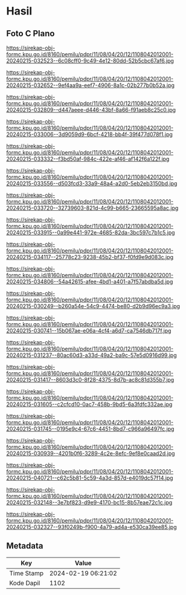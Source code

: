 # Hasil

## Foto C Plano

https://sirekap-obj-formc.kpu.go.id/8160/pemilu/pdpr/11/08/04/20/12/1108042012001-20240215-032523--6c08cff0-9c49-4e12-80dd-52b5cbc67af6.jpg

https://sirekap-obj-formc.kpu.go.id/8160/pemilu/pdpr/11/08/04/20/12/1108042012001-20240215-032652--9ef4aa9a-eef7-4906-8a1c-02b277b0b52a.jpg

https://sirekap-obj-formc.kpu.go.id/8160/pemilu/pdpr/11/08/04/20/12/1108042012001-20240215-032809--d447aeee-d446-43bf-8a66-f91aeb8c25c0.jpg

https://sirekap-obj-formc.kpu.go.id/8160/pemilu/pdpr/11/08/04/20/12/1108042012001-20240215-033006--3d9059d9-6bcf-4218-bb4f-39f477d078f1.jpg

https://sirekap-obj-formc.kpu.go.id/8160/pemilu/pdpr/11/08/04/20/12/1108042012001-20240215-033332--f3bd50af-984c-422e-af46-af142f6a122f.jpg

https://sirekap-obj-formc.kpu.go.id/8160/pemilu/pdpr/11/08/04/20/12/1108042012001-20240215-033556--d503fcd3-33a9-48a4-a2d0-5eb2eb3150bd.jpg

https://sirekap-obj-formc.kpu.go.id/8160/pemilu/pdpr/11/08/04/20/12/1108042012001-20240215-033720--32739603-821d-4c99-b665-23665595a8ac.jpg

https://sirekap-obj-formc.kpu.go.id/8160/pemilu/pdpr/11/08/04/20/12/1108042012001-20240215-033915--0a99e441-972e-4685-82da-3bc597c7b1c5.jpg

https://sirekap-obj-formc.kpu.go.id/8160/pemilu/pdpr/11/08/04/20/12/1108042012001-20240215-034117--25778c23-9238-45b2-bf37-f0fd9e9d083c.jpg

https://sirekap-obj-formc.kpu.go.id/8160/pemilu/pdpr/11/08/04/20/12/1108042012001-20240215-034806--54a42615-afee-4bd1-a401-a7f57abdba5d.jpg

https://sirekap-obj-formc.kpu.go.id/8160/pemilu/pdpr/11/08/04/20/12/1108042012001-20240215-030249--b260a54e-54c9-4474-be80-d2b9d96ec9a3.jpg

https://sirekap-obj-formc.kpu.go.id/8160/pemilu/pdpr/11/08/04/20/12/1108042012001-20240215-030741--15b067ae-e06a-4cf4-a6d7-ca7546db717f.jpg

https://sirekap-obj-formc.kpu.go.id/8160/pemilu/pdpr/11/08/04/20/12/1108042012001-20240215-031237--80ac60d3-a33d-49a2-ba9c-57e5d0916d99.jpg

https://sirekap-obj-formc.kpu.go.id/8160/pemilu/pdpr/11/08/04/20/12/1108042012001-20240215-031417--8603d3c0-8f28-4375-8d7b-ac8c81d355b7.jpg

https://sirekap-obj-formc.kpu.go.id/8160/pemilu/pdpr/11/08/04/20/12/1108042012001-20240215-031605--c2cfcd10-0ac7-458b-9bd5-6a3fdfc332ae.jpg

https://sirekap-obj-formc.kpu.go.id/8160/pemilu/pdpr/11/08/04/20/12/1108042012001-20240215-031745--0195e9c4-67c6-4451-8bd7-c966a96497fc.jpg

https://sirekap-obj-formc.kpu.go.id/8160/pemilu/pdpr/11/08/04/20/12/1108042012001-20240215-030939--4201b0f6-3289-4c2e-8efc-9ef8e0caad2d.jpg

https://sirekap-obj-formc.kpu.go.id/8160/pemilu/pdpr/11/08/04/20/12/1108042012001-20240215-040721--c62c5b81-5c59-4a3d-857d-e4019dc57f14.jpg

https://sirekap-obj-formc.kpu.go.id/8160/pemilu/pdpr/11/08/04/20/12/1108042012001-20240215-032148--3e7bf823-d9e9-4170-bc15-8b57eae72c1c.jpg

https://sirekap-obj-formc.kpu.go.id/8160/pemilu/pdpr/11/08/04/20/12/1108042012001-20240215-032327--93f0249b-f900-4a79-ad4a-e530ca39ee85.jpg


## Metadata

| Key        | Value               |
| ---------- | ------------------- |
| Time Stamp | 2024-02-19 06:21:02 |
| Kode Dapil | 1102                |



